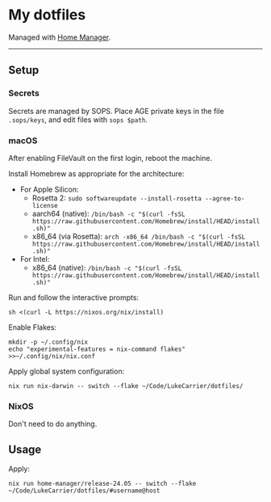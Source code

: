 # My dotfiles

Managed with [Home Manager](https://github.com/nix-community/home-manager).

---

## Setup

### Secrets

Secrets are managed by SOPS. Place AGE private keys in the file `.sops/keys`, and edit files with `sops $path`.

### macOS

After enabling FileVault on the first login, reboot the machine.

Install Homebrew as appropriate for the architecture:

- For Apple Silicon:
  - Rosetta 2: `sudo softwareupdate --install-rosetta --agree-to-license`
  - aarch64 (native): `/bin/bash -c "$(curl -fsSL https://raw.githubusercontent.com/Homebrew/install/HEAD/install.sh)"`
  - x86_64 (via Rosetta): `arch -x86_64 /bin/bash -c "$(curl -fsSL https://raw.githubusercontent.com/Homebrew/install/HEAD/install.sh)"`
- For Intel:
  - x86_64 (native): `/bin/bash -c "$(curl -fsSL https://raw.githubusercontent.com/Homebrew/install/HEAD/install.sh)"`

Run and follow the interactive prompts:

```console
sh <(curl -L https://nixos.org/nix/install)
```

Enable Flakes:

```console
mkdir -p ~/.config/nix
echo "experimental-features = nix-command flakes" >>~/.config/nix/nix.conf
```

Apply global system configuration:

```console
nix run nix-darwin -- switch --flake ~/Code/LukeCarrier/dotfiles/
```

### NixOS

Don't need to do anything.

## Usage

Apply:

```console
nix run home-manager/release-24.05 -- switch --flake ~/Code/LukeCarrier/dotfiles/#username@host
```
